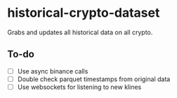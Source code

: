 # historical-crypto-dataset

Grabs and updates all historical data on all crypto.

## To-do

- [ ] Use async binance calls
- [ ] Double check parquet timestamps from original data
- [ ] Use websockets for listening to new klines
